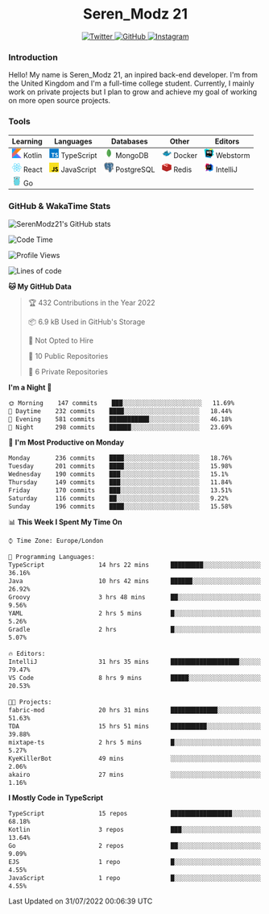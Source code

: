 <div align="center">
  <h1>Seren_Modz 21</h1>
  <a href="https://twitter.com/SerenModz21">
    <img alt="Twitter" src="https://img.shields.io/badge/twitter%20-%231DA1F2.svg?&style=for-the-badge&logo=Twitter&logoColor=white">
  </a>
  <a href="https://github.com/SerenModz21">
    <img alt="GitHub" src="https://img.shields.io/badge/github%20-%23121011.svg?&style=for-the-badge&logo=github&logoColor=white">
  </a>
  <a href="https://www.instagram.com/serenmodz21">
    <img alt="Instagram" src="https://img.shields.io/badge/instagram%20-%23E4405F.svg?&style=for-the-badge&logo=Instagram&logoColor=white">
  </a>
</div>

### Introduction

Hello! My name is Seren_Modz 21, an inpired back-end developer. I'm from the United Kingdom and I'm a full-time college student. Currently, I mainly work on private projects but I plan to grow and achieve my goal of working on more open source projects. 

### Tools

 **Learning**                                        | **Languages**                                               | **Databases**                                               | **Other**                                           | **Editors**                                                  
-----------------------------------------------------|-------------------------------------------------------------|-------------------------------------------------------------|-----------------------------------------------------|--------------------------------------------------------------
 <img width="19px" src="./assets/kotlin.svg"> Kotlin | <img width="19px" src="./assets/typescript.svg"> TypeScript | <img width="19px" src="./assets/mongodb.svg"> MongoDB       | <img width="19px" src="./assets/docker.svg"> Docker | <img width="19px" src="./assets/webstorm.svg"> Webstorm      
 <img width="19px" src="./assets/react.svg"> React   | <img width="19px" src="./assets/javascript.svg"> JavaScript | <img width="19px" src="./assets/postgresql.svg"> PostgreSQL | <img width="19px" src="./assets/redis.svg"> Redis   | <img width="19px" src="./assets/intellij-idea.svg"> IntelliJ
 <img width="19px" src="./assets/go.svg"> Go         |                                                             |                                                             |                                                     |                                                                                                               

### GitHub & WakaTime Stats

![SerenModz21's GitHub stats](https://github-readme-stats.vercel.app/api?username=SerenModz21&show_icons=true&theme=dark)

<!--START_SECTION:waka-->
![Code Time](http://img.shields.io/badge/Code%20Time-1%2C522%20hrs%2048%20mins-blue)

![Profile Views](http://img.shields.io/badge/Profile%20Views-26-blue)

![Lines of code](https://img.shields.io/badge/From%20Hello%20World%20I%27ve%20Written-16%20Thousand%20lines%20of%20code-blue)

**🐱 My GitHub Data** 

> 🏆 432 Contributions in the Year 2022
 > 
> 📦 6.9 kB Used in GitHub's Storage 
 > 
> 🚫 Not Opted to Hire
 > 
> 📜 10 Public Repositories 
 > 
> 🔑 6 Private Repositories  
 > 
**I'm a Night 🦉** 

```text
🌞 Morning    147 commits    ███░░░░░░░░░░░░░░░░░░░░░░   11.69% 
🌆 Daytime    232 commits    ████░░░░░░░░░░░░░░░░░░░░░   18.44% 
🌃 Evening    581 commits    ███████████░░░░░░░░░░░░░░   46.18% 
🌙 Night      298 commits    ██████░░░░░░░░░░░░░░░░░░░   23.69%

```
📅 **I'm Most Productive on Monday** 

```text
Monday       236 commits    ████░░░░░░░░░░░░░░░░░░░░░   18.76% 
Tuesday      201 commits    ████░░░░░░░░░░░░░░░░░░░░░   15.98% 
Wednesday    190 commits    ███░░░░░░░░░░░░░░░░░░░░░░   15.1% 
Thursday     149 commits    ███░░░░░░░░░░░░░░░░░░░░░░   11.84% 
Friday       170 commits    ███░░░░░░░░░░░░░░░░░░░░░░   13.51% 
Saturday     116 commits    ██░░░░░░░░░░░░░░░░░░░░░░░   9.22% 
Sunday       196 commits    ████░░░░░░░░░░░░░░░░░░░░░   15.58%

```


📊 **This Week I Spent My Time On** 

```text
⌚︎ Time Zone: Europe/London

💬 Programming Languages: 
TypeScript               14 hrs 22 mins      █████████░░░░░░░░░░░░░░░░   36.16% 
Java                     10 hrs 42 mins      ██████░░░░░░░░░░░░░░░░░░░   26.92% 
Groovy                   3 hrs 48 mins       ██░░░░░░░░░░░░░░░░░░░░░░░   9.56% 
YAML                     2 hrs 5 mins        █░░░░░░░░░░░░░░░░░░░░░░░░   5.26% 
Gradle                   2 hrs               █░░░░░░░░░░░░░░░░░░░░░░░░   5.07%

🔥 Editors: 
IntelliJ                 31 hrs 35 mins      ███████████████████░░░░░░   79.47% 
VS Code                  8 hrs 9 mins        █████░░░░░░░░░░░░░░░░░░░░   20.53%

🐱‍💻 Projects: 
fabric-mod               20 hrs 31 mins      █████████████░░░░░░░░░░░░   51.63% 
TDA                      15 hrs 51 mins      ██████████░░░░░░░░░░░░░░░   39.88% 
mixtape-ts               2 hrs 5 mins        █░░░░░░░░░░░░░░░░░░░░░░░░   5.27% 
KyeKillerBot             49 mins             ░░░░░░░░░░░░░░░░░░░░░░░░░   2.06% 
akairo                   27 mins             ░░░░░░░░░░░░░░░░░░░░░░░░░   1.16%

```

**I Mostly Code in TypeScript** 

```text
TypeScript               15 repos            █████████████████░░░░░░░░   68.18% 
Kotlin                   3 repos             ███░░░░░░░░░░░░░░░░░░░░░░   13.64% 
Go                       2 repos             ██░░░░░░░░░░░░░░░░░░░░░░░   9.09% 
EJS                      1 repo              █░░░░░░░░░░░░░░░░░░░░░░░░   4.55% 
JavaScript               1 repo              █░░░░░░░░░░░░░░░░░░░░░░░░   4.55%

```



 Last Updated on 31/07/2022 00:06:39 UTC
<!--END_SECTION:waka-->
